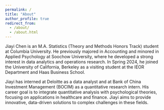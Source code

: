 ```yaml
---
permalink: /
title: "About"
author_profile: true
redirect_from: 
  - /about/
  - /about.html
---
```


Jiayi Chen is an M.A. Statistics (Theory and Methods Honors Track) student at Columbia University. He previously majored in Accounting and minored in Applied Psychology at Soochow University, where he developed a strong interest in data analytics and operations research. In Spring 2024, he joined the University of California, Berkeley as a visiting student at the IEOR Department and Haas Business School.

Jiayi has interned at Deloitte as a data analyst and at Bank of China Investment Management (BOCIM) as a quantitative research intern. His career goal is to integrate quantitative analysis with psychological theories, focusing on applications in healthcare and finance. Jiayi aims to provide innovative, data-driven solutions to complex challenges in these fields.
